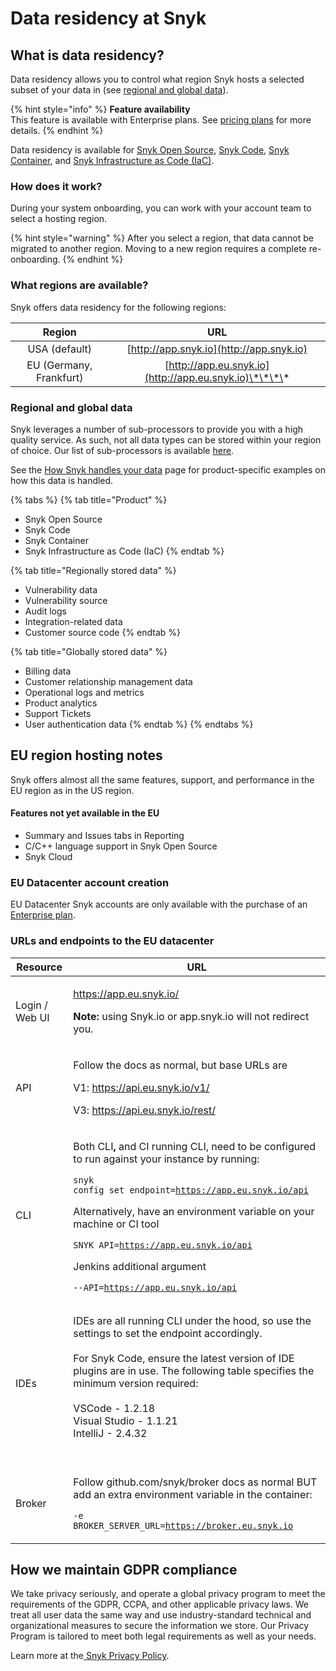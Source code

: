 # Data residency at Snyk

## **What is data residency?**

Data residency allows you to control what region Snyk hosts a selected subset of your data in (see [regional and global data](data-residency-at-snyk.md#how-it-works)).

{% hint style="info" %}
**Feature availability**\
This feature is available with Enterprise plans. See [pricing plans](https://snyk.io/plans/) for more details.
{% endhint %}

Data residency is available for [Snyk Open Source](../scan-application-code/snyk-open-source/), [Snyk Code](../scan-application-code/snyk-code/), [Snyk Container](../snyk-container/), and [Snyk Infrastructure as Code (IaC)](../scan-cloud-deployment/snyk-infrastructure-as-code/).

### **How does it work?**

During your system onboarding, you can work with your account team to select a hosting region.

{% hint style="warning" %}
After you select a region, that data cannot be migrated to another region. Moving to a new region requires a complete re-onboarding.
{% endhint %}

### **What regions are available?**

Snyk offers data residency for the following regions:

|          Region         |                           URL                          |
| :---------------------: | :----------------------------------------------------: |
|      USA (default)      |        [http://app.snyk.io](http://app.snyk.io)        |
| EU (Germany, Frankfurt) | [http://app.eu.snyk.io](http://app.eu.snyk.io)\*\*\*\* |

### Regional and global data

Snyk leverages a number of sub-processors to provide you with a high quality service. As such, not all data types can be stored within your region of choice. Our list of sub-processors is available [here](https://snyk.io/policies/sub-processors/).

See the [How Snyk handles your data](https://docs.snyk.io/more-info/how-snyk-handles-your-data) page for product-specific examples on how this data is handled.

{% tabs %}
{% tab title="Product" %}
* Snyk Open Source
* Snyk Code
* Snyk Container
* Snyk Infrastructure as Code (IaC)
{% endtab %}

{% tab title="Regionally stored data" %}
* Vulnerability data
* Vulnerability source
* Audit logs
* Integration-related data
* Customer source code
{% endtab %}

{% tab title="Globally stored data" %}
* Billing data
* Customer relationship management data
* Operational logs and metrics
* Product analytics
* Support Tickets
* User authentication data
{% endtab %}
{% endtabs %}

## EU region hosting notes

Snyk offers almost all the same features, support, and performance in the EU region as in the US region.

#### Features not yet available in the EU

* Summary and Issues tabs in Reporting
* C/C++ language support in Snyk Open Source
* Snyk Cloud

### EU Datacenter account creation

EU Datacenter Snyk accounts are only available with the purchase of an [Enterprise plan](https://snyk.io/plans/).

### URLs and endpoints to the EU datacenter

| Resource       | URL                                                                                                                                                                                                                                                                                                                                                                                                                                |
| -------------- | ---------------------------------------------------------------------------------------------------------------------------------------------------------------------------------------------------------------------------------------------------------------------------------------------------------------------------------------------------------------------------------------------------------------------------------- |
| Login / Web UI | <p><a href="https://app.eu.snyk.io/">https://app.eu.snyk.io/</a><br></p><p><strong>Note:</strong> using Snyk.io or app.snyk.io will not redirect you.</p>                                                                                                                                                                                                                                                                          |
| API            | <p>Follow the docs as normal, but base URLs are</p><p>V1: https://api.eu.snyk.io/v1/</p><p>V3: https://api.eu.snyk.io/rest/</p>                                                                                                                                                                                                                                                                                                    |
| CLI            | <p>Both CLI<strong>,</strong> and CI running CLI, need to be configured to run against your instance by running:</p><pre><code>snyk config set endpoint=https://app.eu.snyk.io/api </code></pre><p>Alternatively, have an environment variable on your machine or CI tool</p><pre><code>SNYK_API=https://app.eu.snyk.io/api</code></pre><p>Jenkins additional argument</p><pre><code>--API=https://app.eu.snyk.io/api</code></pre> |
| IDEs           | <p>IDEs are all running CLI under the hood, so use the settings to set the endpoint accordingly.<br><br>For Snyk Code, ensure the latest version of IDE plugins are in use. The following table specifies the minimum version required:<br><br>VSCode - 1.2.18<br>Visual Studio - 1.1.21<br>IntelliJ - 2.4.32<br><br></p>                                                                                                          |
| Broker         | <p>Follow github.com/snyk/broker docs as normal BUT add an extra environment variable in the container:<br></p><p><code>-e BROKER_SERVER_URL=https://broker.eu.snyk.io</code></p>                                                                                                                                                                                                                                                  |

## **How we maintain GDPR compliance**

We take privacy seriously, and operate a global privacy program to meet the requirements of the GDPR, CCPA, and other applicable privacy laws. We treat all user data the same way and use industry-standard technical and organizational measures to secure the information we store. Our Privacy Program is tailored to meet both legal requirements as well as your needs.

Learn more at the[ ](https://www.atlassian.com/trust/privacy)[Snyk Privacy Policy](https://snyk.io/policies/privacy/).
